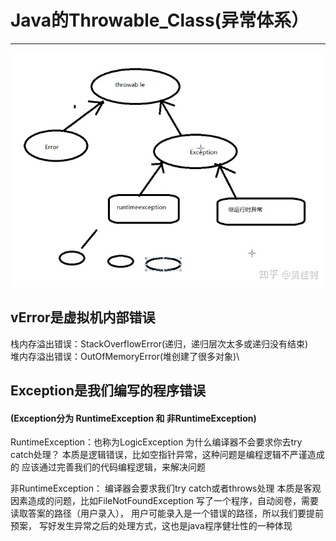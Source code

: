 # Java的Throwable_Class(异常体系）
---

![Optional Text](https://raw.githubusercontent.com/IDGAQ/Super_Cool_Notes/main/throwable_class.jpg)

## vError是虚拟机内部错误
栈内存溢出错误：StackOverflowError(递归，递归层次太多或递归没有结束)\
堆内存溢出错误：OutOfMemoryError(堆创建了很多对象)\


## Exception是我们编写的程序错误
#### (Exception分为 RuntimeException 和 非RuntimeException)
RuntimeException：也称为LogicException
为什么编译器不会要求你去try catch处理？
本质是逻辑错误，比如空指针异常，这种问题是编程逻辑不严谨造成的
应该通过完善我们的代码编程逻辑，来解决问题

非RuntimeException：
编译器会要求我们try catch或者throws处理
本质是客观因素造成的问题，比如FileNotFoundException
写了一个程序，自动阅卷，需要读取答案的路径（用户录入），
用户可能录入是一个错误的路径，所以我们要提前预案，
写好发生异常之后的处理方式，这也是java程序健壮性的一种体现
